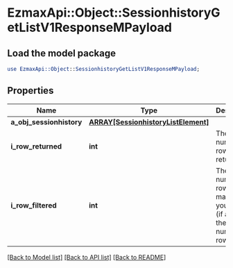 # EzmaxApi::Object::SessionhistoryGetListV1ResponseMPayload

## Load the model package
```perl
use EzmaxApi::Object::SessionhistoryGetListV1ResponseMPayload;
```

## Properties
Name | Type | Description | Notes
------------ | ------------- | ------------- | -------------
**a_obj_sessionhistory** | [**ARRAY[SessionhistoryListElement]**](SessionhistoryListElement.md) |  | 
**i_row_returned** | **int** | The number of rows returned | 
**i_row_filtered** | **int** | The number of rows matching your filters (if any) or the total number of rows | 

[[Back to Model list]](../README.md#documentation-for-models) [[Back to API list]](../README.md#documentation-for-api-endpoints) [[Back to README]](../README.md)


